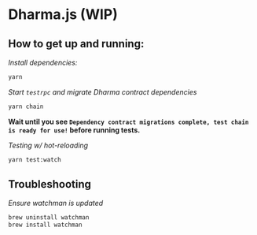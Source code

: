 # Dharma.js (WIP)

## How to get up and running:

_Install dependencies:_
```bash
yarn
```

_Start `testrpc` and migrate Dharma contract dependencies_
```bash
yarn chain
```

**Wait until you see `Dependency contract migrations complete, test chain is ready for use!` before running tests.**

_Testing w/ hot-reloading_
```bash
yarn test:watch
```

## Troubleshooting

_Ensure watchman is updated_
```bash
brew uninstall watchman
brew install watchman
```
